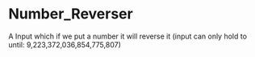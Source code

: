 # Number_Reverser
A Input which if we put a number it will reverse it (input can only hold to until: 9,223,372,036,854,775,807)

